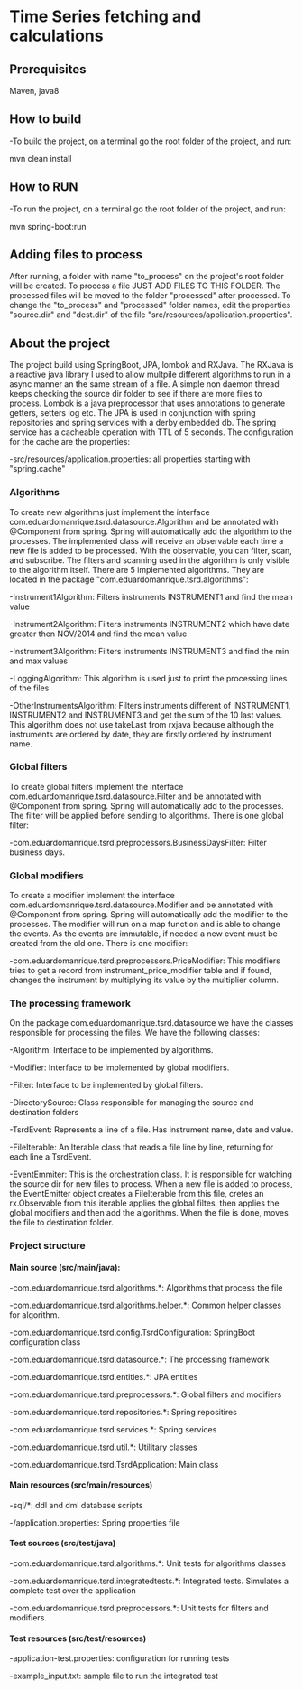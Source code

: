 # Time Series fetching and calculations

## Prerequisites
Maven, java8

## How to build
-To build the project, on a terminal go the root folder of the project, and run:

mvn clean install

## How to RUN
-To run the project, on a terminal go the root folder of the project, and run: 

mvn spring-boot:run

## Adding files to process
  After running, a folder with name "to_process" on the project's root folder will be created. To process a file 
JUST ADD FILES TO THIS FOLDER. The processed files will be moved to the folder "processed" after processed.
  To change the "to_process" and "processed" folder names, edit the properties "source.dir" and "dest.dir" of the file
"src/resources/application.properties".
 
## About the project

  The project build using SpringBoot, JPA, lombok and RXJava. The RXJava is a reactive java library I used to allow multpile 
different algorithms to run in a async manner an the same stream of a file. A simple non daemon thread keeps checking the source dir folder 
to see if there are more files to process. Lombok is a java preprocessor that uses annotations to generate getters, setters
log etc. 
  The JPA is used in conjunction with spring repositories and spring services with a derby embedded db. The spring service 
has a cacheable operation with TTL of 5 seconds. The configuration for the cache are the properties:
 
  -src/resources/application.properties: all properties starting with "spring.cache"
     
### Algorithms
  To create new algorithms just implement the interface com.eduardomanrique.tsrd.datasource.Algorithm and be 
annotated with @Component from spring. Spring will automatically add the algorithm to the processes. The implemented 
class will receive an observable each time a new file is added to be processed. With the observable, you can filter, 
scan, and subscribe. The filters and scanning used in the algorithm is only visible to the algorithm itself.
  There are 5 implemented algorithms. They are located in the package "com.eduardomanrique.tsrd.algorithms":
  
  -Instrument1Algorithm: Filters instruments INSTRUMENT1 and find the mean value
  
  -Instrument2Algorithm: Filters instruments INSTRUMENT2 which have date greater then NOV/2014 and find the mean value
  
  -Instrument3Algorithm: Filters instruments INSTRUMENT3 and find the min and max values
  
  -LoggingAlgorithm: This algorithm is used just to print the processing lines of the files
  
  -OtherInstrumentsAlgorithm: Filters instruments different of INSTRUMENT1, INSTRUMENT2 and INSTRUMENT3 and get the 
  sum of the 10 last values. This algorithm does not use takeLast from rxjava because although the instruments are
  ordered by date, they are firstly ordered by instrument name.
  
### Global filters
  To create global filters implement the interface com.eduardomanrique.tsrd.datasource.Filter and be annotated with 
@Component from spring. Spring will automatically add to the processes. The filter will be applied before sending 
to algorithms. There is one global filter:
  
  -com.eduardomanrique.tsrd.preprocessors.BusinessDaysFilter: Filter business days.
  
### Global modifiers
  To create a modifier implement the interface com.eduardomanrique.tsrd.datasource.Modifier and be annotated with 
@Component from spring. Spring will automatically add the modifier to the processes. The modifier will run on a map 
function and is able to change the events. As the events are immutable, if needed a new event must be created from 
the old one. There is one modifier:
  
  -com.eduardomanrique.tsrd.preprocessors.PriceModifier: This modifiers tries to get a record from 
  instrument_price_modifier table and if found, changes the instrument by multiplying its value by the multiplier column.
  
### The processing framework
  On the package com.eduardomanrique.tsrd.datasource we have the classes responsible for processing the files. 
  We have the following classes:
  
  -Algorithm: Interface to be implemented by algorithms.
  
  -Modifier: Interface to be implemented by global modifiers.
  
  -Filter: Interface to be implemented by global filters.
  
  -DirectorySource: Class responsible for managing the source and destination folders
  
  -TsrdEvent: Represents a line of a file. Has instrument name, date and value.
  
  -FileIterable: An Iterable class that reads a file line by line, returning for each line a TsrdEvent.
  
  -EventEmmiter: This is the orchestration class. It is responsible for watching the source dir for new files to process.
  When a new file is added to process, the EventEmitter object creates a FileIterable from this file, cretes an 
  rx.Observable from this iterable applies the global filtes, then applies the global modifiers and then add the algorithms.
  When the file is done, moves the file to destination folder.

### Project structure
  
#### Main source (src/main/java):
  
  -com.eduardomanrique.tsrd.algorithms.*: Algorithms that process the file
  
  -com.eduardomanrique.tsrd.algorithms.helper.*: Common helper classes for algorithm. 
  
  -com.eduardomanrique.tsrd.config.TsrdConfiguration: SpringBoot configuration class
  
  -com.eduardomanrique.tsrd.datasource.*: The processing framework
  
  -com.eduardomanrique.tsrd.entities.*: JPA entities
  
  -com.eduardomanrique.tsrd.preprocessors.*: Global filters and modifiers
  
  -com.eduardomanrique.tsrd.repositories.*: Spring repositires
  
  -com.eduardomanrique.tsrd.services.*: Spring services
  
  -com.eduardomanrique.tsrd.util.*: Utilitary classes
  
  -com.eduardomanrique.tsrd.TsrdApplication: Main class 
  
#### Main resources (src/main/resources)
  
  -sql/*: ddl and dml database scripts
  
  -/application.properties: Spring properties file
  
#### Test sources (src/test/java)
  
  -com.eduardomanrique.tsrd.algorithms.*: Unit tests for algorithms classes
  
  -com.eduardomanrique.tsrd.integratedtests.*: Integrated tests. Simulates a complete test over the application
  
  -com.eduardomanrique.tsrd.preprocessors.*: Unit tests for filters and modifiers.
  
#### Test resources (src/test/resources)
  
  -application-test.properties: configuration for running tests
  
  -example_input.txt: sample file to run the integrated test
  
  
              